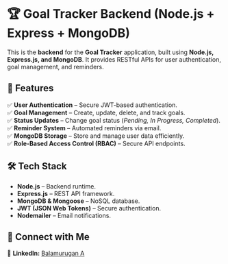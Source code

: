 # 🏆 Goal Tracker Backend (Node.js + Express + MongoDB)

This is the **backend** for the **Goal Tracker** application, built using **Node.js, Express.js, and MongoDB**. It provides RESTful APIs for user authentication, goal management, and reminders.

## 🚀 Features

✅ **User Authentication** – Secure JWT-based authentication.  
✅ **Goal Management** – Create, update, delete, and track goals.  
✅ **Status Updates** – Change goal status (_Pending, In Progress, Completed_).  
✅ **Reminder System** – Automated reminders via email.  
✅ **MongoDB Storage** – Store and manage user data efficiently.  
✅ **Role-Based Access Control (RBAC)** – Secure API endpoints.  

## 🛠️ Tech Stack

- **Node.js** – Backend runtime.  
- **Express.js** – REST API framework.  
- **MongoDB & Mongoose** – NoSQL database.  
- **JWT (JSON Web Tokens)** – Secure authentication.  
- **Nodemailer** – Email notifications.  

## 🤝 Connect with Me

💼 **LinkedIn:** [Balamurugan A](https://www.linkedin.com/in/balamurugan-a/)<br>
